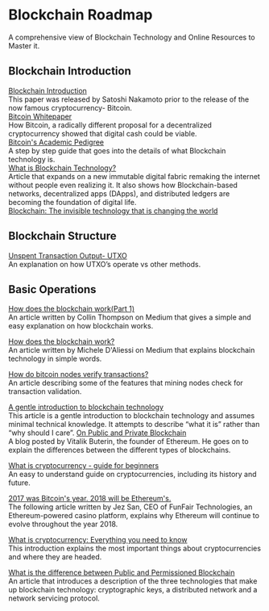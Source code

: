 # Blockchain Roadmap
A comprehensive view of Blockchain Technology and Online Resources to Master it.
## Blockchain Introduction
[Blockchain Introduction](https://www.ibm.com/in-en/topics/what-is-blockchain)   
This paper was released by Satoshi Nakamoto prior to the release of the now famous cryptocurrency- Bitcoin.   
[Bitcoin Whitepaper](https://bitcoin.org/bitcoin.pdf)    
How Bitcoin, a radically different proposal for a decentralized cryptocurrency showed that digital cash could be viable.    
[Bitcoin's Academic Pedigree](https://queue.acm.org/detail.cfm?id=3136559)     
A step by step guide that goes into the details of what Blockchain technology is.    
[What is Blockchain Technology?](https://blockgeeks.com/guides/what-is-blockchain-technology/)    
Article that expands on a new immutable digital fabric remaking the internet without people even realizing it. It also shows how Blockchain-based networks, decentralized apps (DApps), and distributed ledgers are becoming the foundation of digital life.    
[Blockchain: The invisible technology that is changing the world](https://www.pcmag.com/news/blockchain-the-invisible-technology-thats-changing-the-world)   

## Blockchain Structure
[Unspent Transaction Output- UTXO](https://smithandcrown.com/glossary/unspent-transaction-outputs-utxo/)  
An explanation on how UTXO’s operate vs other methods.

## Basic Operations
[How does the blockchain work(Part 1)](https://medium.com/blockchain-review/how-does-the-blockchain-work-for-dummies-explained-simply-9f94d386e093)  
An article written by Collin Thompson on Medium that gives a simple and easy explanation on how blockchain works.

[How does the blockchain work?](https://onezero.medium.com/how-does-the-blockchain-work-98c8cd01d2ae)  
An article written by Michele D'Aliessi on Medium that explains blockchain technology in simple words.

[How do bitcoin nodes verify transactions?](https://smartereum.com/8970/how-do-bitcoin-nodes-verify-transactions/)  
An article describing some of the features that mining nodes check for transaction validation.

[A gentle introduction to blockchain technology](https://bitsonblocks.net/2015/09/09/gentle-introduction-blockchain-technology/)  
This article is a gentle introduction to blockchain technology and assumes minimal technical knowledge. It attempts to describe “what it is” rather than “why should I care”.
[On Public and Private Blockchain](https://blog.ethereum.org/2015/08/07/on-public-and-private-blockchains/)  
A blog posted by Vitalik Buterin, the founder of Ethereum. He goes on to explain the differences between the different types of blockchains.

[What is cryptocurrency - guide for beginners](https://cointelegraph.com/blockchain-for-beginners/what-is-a-cryptocurrency-a-beginners-guide-to-digital-money#accept-as-payment-for-business)  
An easy to understand guide on cryptocurrencies, including its history and future.

[2017 was Bitcoin's year. 2018 will be Ethereum's.](https://www.coindesk.com/markets/2017/12/27/2017-was-bitcoins-year-2018-will-be-ethereums/)  
The following article written by Jez San, CEO of FunFair Technologies, an Ethereum-powered casino platform, explains why Ethereum will continue to evolve throughout the year 2018.

[What is cryptocurrency: Everything you need to know](https://blockgeeks.com/guides/what-is-cryptocurrency/)  
This introduction explains the most important things about cryptocurrencies and where they are headed.

[What is the difference between Public and Permissioned Blockchain](https://www.coindesk.com/learn/how-does-blockchain-technology-work/)  
An article that introduces a description of the three technologies that make up blockchain technology: cryptographic keys, a distributed network and a network servicing protocol.

